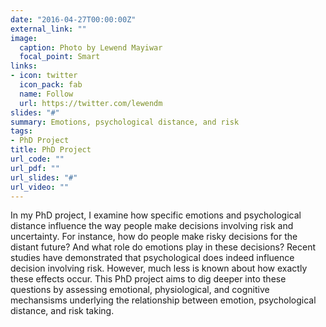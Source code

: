 ```yaml
---
date: "2016-04-27T00:00:00Z"
external_link: ""
image: 
  caption: Photo by Lewend Mayiwar
  focal_point: Smart
links:
- icon: twitter
  icon_pack: fab
  name: Follow
  url: https://twitter.com/lewendm
slides: "#"
summary: Emotions, psychological distance, and risk
tags:
- PhD Project
title: PhD Project
url_code: ""
url_pdf: ""
url_slides: "#"
url_video: ""
---
```


In my PhD project, I examine how specific emotions and psychological distance influence the way people make decisions involving risk and uncertainty. For instance, how do people make risky decisions for the distant future? And what role do emotions play in these decisions?  Recent studies have demonstrated that psychological does indeed influence decision involving risk. However, much less is known about how exactly these effects occur. This PhD project aims to dig deeper into these questions by assessing emotional, physiological, and cognitive mechansisms underlying the relationship between emotion, psychological distance, and risk taking.
